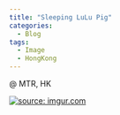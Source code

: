```yaml
---
title: "Sleeping LuLu Pig"
categories:
  - Blog
tags:
  - Image
  - HongKong
---
```


@ MTR, HK

<a href="https://imgur.com/UA1K8ed"><img src="https://i.imgur.com/UA1K8ed.jpg" title="source: imgur.com" /></a>

<script src="https://utteranc.es/client.js"
        repo="serendipityinlife/serendipityinlife.github.io"
        issue-term="pathname"
        theme="github-light"
        crossorigin="anonymous"
        async>
</script>
